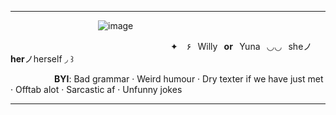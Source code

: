 ***

          ![image](https://github.com/user-attachments/assets/3d804d33-6dd7-45ad-8b72-8c5e4c9d9267)


        
                   ✦ ۶⠀Willy⠀**or**⠀Yuna⠀◡◡⠀sheノ**her**ノherself ◞ ꒱
                      
      **BYI**: Bad grammar ‧ Weird humour ‧ Dry texter if we have just met ‧ Offtab alot ‧ Sarcastic af ‧ Unfunny jokes

***
